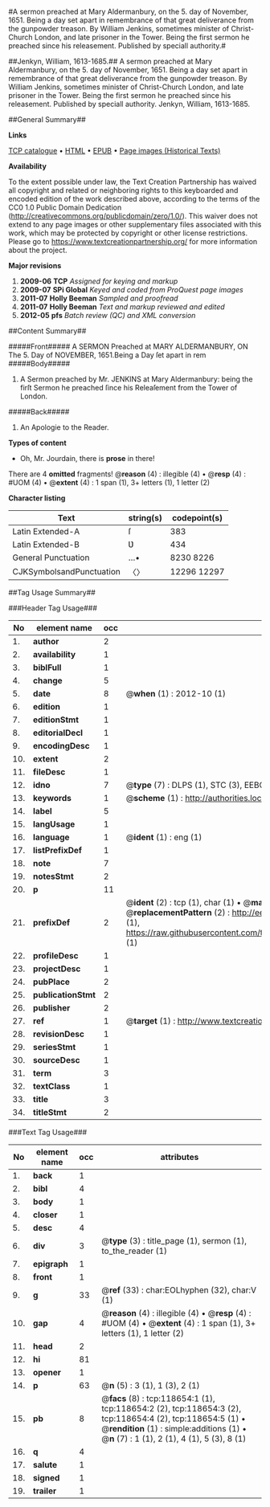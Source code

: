 #A sermon preached at Mary Aldermanbury, on the 5. day of November, 1651. Being a day set apart in remembrance of that great deliverance from the gunpowder treason. By William Jenkins, sometimes minister of Christ-Church London, and late prisoner in the Tower. Being the first sermon he preached since his releasement. Published by speciall authority.#

##Jenkyn, William, 1613-1685.##
A sermon preached at Mary Aldermanbury, on the 5. day of November, 1651. Being a day set apart in remembrance of that great deliverance from the gunpowder treason. By William Jenkins, sometimes minister of Christ-Church London, and late prisoner in the Tower. Being the first sermon he preached since his releasement. Published by speciall authority.
Jenkyn, William, 1613-1685.

##General Summary##

**Links**

[TCP catalogue](http://www.ota.ox.ac.uk/tcp/)  • 
[HTML](http://tei.it.ox.ac.uk/tcp/Texts-HTML/free/A87/A87562.html)  • 
[EPUB](http://tei.it.ox.ac.uk/tcp/Texts-EPUB/free/A87/A87562.epub) • 
[Page images (Historical Texts)](https://historicaltexts.jisc.ac.uk/eebo-99866382e)

**Availability**

To the extent possible under law, the Text Creation Partnership has waived all copyright and related or neighboring rights to this keyboarded and encoded edition of the work described above, according to the terms of the CC0 1.0 Public Domain Dedication (http://creativecommons.org/publicdomain/zero/1.0/). This waiver does not extend to any page images or other supplementary files associated with this work, which may be protected by copyright or other license restrictions. Please go to https://www.textcreationpartnership.org/ for more information about the project.

**Major revisions**

1. __2009-06__ __TCP__ *Assigned for keying and markup*
1. __2009-07__ __SPi Global__ *Keyed and coded from ProQuest page images*
1. __2011-07__ __Holly Beeman__ *Sampled and proofread*
1. __2011-07__ __Holly Beeman__ *Text and markup reviewed and edited*
1. __2012-05__ __pfs__ *Batch review (QC) and XML conversion*

##Content Summary##

#####Front#####
A SERMON Preached at MARY ALDERMANBURY, ON The 5. Day of NOVEMBER, 1651.Being a Day ſet apart in rem
#####Body#####

1. A Sermon preached by Mr. JENKINS at Mary Aldermanbury: being the firſt Sermon he preached ſince his Releaſement from the Tower of London.

#####Back#####

1. An Apologie to the Reader.

**Types of content**

  * Oh, Mr. Jourdain, there is **prose** in there!

There are 4 **omitted** fragments! 
 @__reason__ (4) : illegible (4)  •  @__resp__ (4) : #UOM (4)  •  @__extent__ (4) : 1 span (1), 3+ letters (1), 1 letter (2)

**Character listing**


|Text|string(s)|codepoint(s)|
|---|---|---|
|Latin Extended-A|ſ|383|
|Latin Extended-B|Ʋ|434|
|General Punctuation|…•|8230 8226|
|CJKSymbolsandPunctuation|〈〉|12296 12297|

##Tag Usage Summary##

###Header Tag Usage###

|No|element name|occ|attributes|
|---|---|---|---|
|1.|__author__|2||
|2.|__availability__|1||
|3.|__biblFull__|1||
|4.|__change__|5||
|5.|__date__|8| @__when__ (1) : 2012-10 (1)|
|6.|__edition__|1||
|7.|__editionStmt__|1||
|8.|__editorialDecl__|1||
|9.|__encodingDesc__|1||
|10.|__extent__|2||
|11.|__fileDesc__|1||
|12.|__idno__|7| @__type__ (7) : DLPS (1), STC (3), EEBO-CITATION (1), PROQUEST (1), VID (1)|
|13.|__keywords__|1| @__scheme__ (1) : http://authorities.loc.gov/ (1)|
|14.|__label__|5||
|15.|__langUsage__|1||
|16.|__language__|1| @__ident__ (1) : eng (1)|
|17.|__listPrefixDef__|1||
|18.|__note__|7||
|19.|__notesStmt__|2||
|20.|__p__|11||
|21.|__prefixDef__|2| @__ident__ (2) : tcp (1), char (1)  •  @__matchPattern__ (2) : ([0-9\-]+):([0-9IVX]+) (1), (.+) (1)  •  @__replacementPattern__ (2) : http://eebo.chadwyck.com/downloadtiff?vid=$1&page=$2 (1), https://raw.githubusercontent.com/textcreationpartnership/Texts/master/tcpchars.xml#$1 (1)|
|22.|__profileDesc__|1||
|23.|__projectDesc__|1||
|24.|__pubPlace__|2||
|25.|__publicationStmt__|2||
|26.|__publisher__|2||
|27.|__ref__|1| @__target__ (1) : http://www.textcreationpartnership.org/docs/. (1)|
|28.|__revisionDesc__|1||
|29.|__seriesStmt__|1||
|30.|__sourceDesc__|1||
|31.|__term__|3||
|32.|__textClass__|1||
|33.|__title__|3||
|34.|__titleStmt__|2||


###Text Tag Usage###

|No|element name|occ|attributes|
|---|---|---|---|
|1.|__back__|1||
|2.|__bibl__|4||
|3.|__body__|1||
|4.|__closer__|1||
|5.|__desc__|4||
|6.|__div__|3| @__type__ (3) : title_page (1), sermon (1), to_the_reader (1)|
|7.|__epigraph__|1||
|8.|__front__|1||
|9.|__g__|33| @__ref__ (33) : char:EOLhyphen (32), char:V (1)|
|10.|__gap__|4| @__reason__ (4) : illegible (4)  •  @__resp__ (4) : #UOM (4)  •  @__extent__ (4) : 1 span (1), 3+ letters (1), 1 letter (2)|
|11.|__head__|2||
|12.|__hi__|81||
|13.|__opener__|1||
|14.|__p__|63| @__n__ (5) : 3 (1), 1 (3), 2 (1)|
|15.|__pb__|8| @__facs__ (8) : tcp:118654:1 (1), tcp:118654:2 (2), tcp:118654:3 (2), tcp:118654:4 (2), tcp:118654:5 (1)  •  @__rendition__ (1) : simple:additions (1)  •  @__n__ (7) : 1 (1), 2 (1), 4 (1), 5 (3), 8 (1)|
|16.|__q__|4||
|17.|__salute__|1||
|18.|__signed__|1||
|19.|__trailer__|1||
